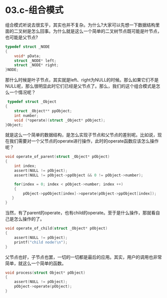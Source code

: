 # 03.c-组合模式

组合模式听说去很玄乎，其实也并不复杂。为什么?大家可以先想一下数据结构里面的二叉树是怎么回事。为什么就是这么一个简单的二叉树节点既可能是叶节点，也可能是父节点?

```c
typedef struct _NODE  
{  
    void* pData;  
    struct _NODE* left;  
    struct _NODE* right;  
}NODE;
```

那什么时候是叶子节点，其实就是left、right为NULL的时候。那么如果它们不是NULL呢，那么很明显此时它们已经是父节点了。那么，我们的这个组合模式是怎么一个情况呢？

```c
 typedef struct _Object  
{  
    struct _Object** ppObject;  
    int number;  
    void (*operate)(struct _Object* pObject);  
}Object;
```

就是这么一个简单的数据结构，是怎么实现子节点和父节点的差别呢。比如说，现在我们需要对一个父节点的operate进行操作，此时的operate函数应该怎么操作呢？

```c
void operate_of_parent(struct _Object* pObject)  
{  
    int index;  
    assert(NULL != pObject);  
    assert(NULL != pObject->ppObject && 0 != pObject->number);  

    for(index = 0; index < pObject->number; index ++)  
    {  
        pObject->ppObject[index]->operate(pObject->ppObject[index]);  
   }  
}
```

当然，有了parent的operate，也有child的operate。至于是什么操作，那就看自己是怎么操作的了。

```c
void operate_of_child(struct _Object* pObject)  
{  
    assert(NULL != pObject);  
    printf("child node!\n");  
}
```

父节点也好，子节点也罢，一切的一切都是最后的应用。其实，用户的调用也非常简单，就这么一个简单的函数。

```c
void process(struct Object* pObject)  
{  
    assert(NULL != pObject);  
    pObject->operate(pObject);  
}
```